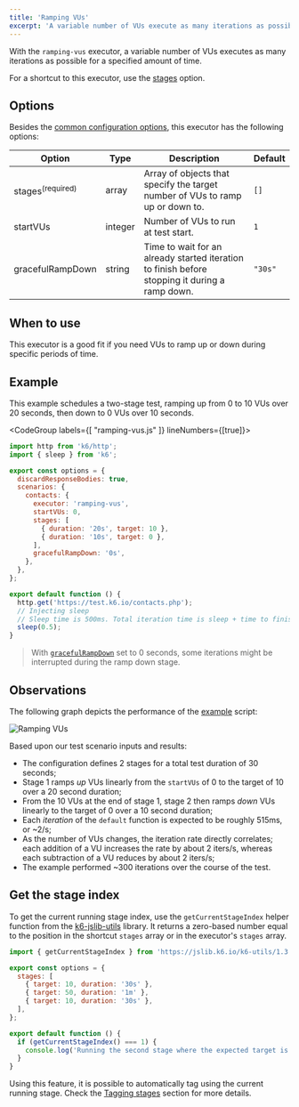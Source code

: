 ```yaml
---
title: 'Ramping VUs'
excerpt: 'A variable number of VUs execute as many iterations as possible for a specified amount of time.'
---
```


With the `ramping-vus` executor, a variable number of VUs executes as many iterations as possible for a specified amount of time.

For a shortcut to this executor, use the [stages](/using-k6/options#stages) option.

## Options

Besides the [common configuration options](/using-k6/scenarios#options),
this executor has the following options:

| Option             | Type    | Description                                                                                    | Default |
| ------------------ | ------- | ---------------------------------------------------------------------------------------------- | ------- |
| stages<sup>(required)</sup>          | array   | Array of objects that specify the target number of VUs to ramp up or down to.                  | `[]`    |
| startVUs         | integer | Number of VUs to run at test start.                                                            | `1`     |
| gracefulRampDown | string  | Time to wait for an already started iteration to finish before stopping it during a ramp down. | `"30s"` |

## When to use

This executor is a good fit if you need VUs to ramp up or down during specific periods
of time.

## Example

This example schedules a two-stage test, ramping up from 0 to 10 VUs over 20 seconds, then down
to 0 VUs over 10 seconds.

<CodeGroup labels={[ "ramping-vus.js" ]} lineNumbers={[true]}>

```javascript
import http from 'k6/http';
import { sleep } from 'k6';

export const options = {
  discardResponseBodies: true,
  scenarios: {
    contacts: {
      executor: 'ramping-vus',
      startVUs: 0,
      stages: [
        { duration: '20s', target: 10 },
        { duration: '10s', target: 0 },
      ],
      gracefulRampDown: '0s',
    },
  },
};

export default function () {
  http.get('https://test.k6.io/contacts.php');
  // Injecting sleep
  // Sleep time is 500ms. Total iteration time is sleep + time to finish request.
  sleep(0.5);
}
```

</CodeGroup>

<Blockquote mod="note" title="">

With [`gracefulRampDown`](/using-k6/scenarios/concepts/graceful-stop/#the-gracefulrampdown) set to 0 seconds, some iterations might be
interrupted during the ramp down stage.

</Blockquote>

## Observations

The following graph depicts the performance of the [example](#example) script:

![Ramping VUs](./images/ramping-vus.png)

Based upon our test scenario inputs and results:

* The configuration defines 2 stages for a total test duration of 30 seconds;
* Stage 1 ramps _up_ VUs linearly from the `startVUs` of 0 to the target of 10 over a 20 second duration;
* From the 10 VUs at the end of stage 1, stage 2 then ramps _down_ VUs linearly to the target of 0 over a 10 second duration;
* Each _iteration_ of the `default` function is expected to be roughly 515ms, or ~2/s;
* As the number of VUs changes, the iteration rate directly correlates; each addition of a VU increases the rate by  about 2 iters/s, whereas each subtraction of a VU reduces by about 2 iters/s;
* The example performed ~300 iterations over the course of the test.

## Get the stage index

To get the current running stage index, use the `getCurrentStageIndex` helper function from the [k6-jslib-utils](/javascript-api/jslib/utils) library. It returns a zero-based number equal to the position in the shortcut `stages` array or in the executor's `stages` array.

```javascript
import { getCurrentStageIndex } from 'https://jslib.k6.io/k6-utils/1.3.0/index.js';

export const options = {
  stages: [
    { target: 10, duration: '30s' },
    { target: 50, duration: '1m' },
    { target: 10, duration: '30s' },
  ],
};

export default function () {
  if (getCurrentStageIndex() === 1) {
    console.log('Running the second stage where the expected target is 50');
  }
}
```

Using this feature, it is possible to automatically tag using the current running stage. Check the [Tagging stages](/using-k6/tags-and-groups/#tagging-stages) section for more details.
